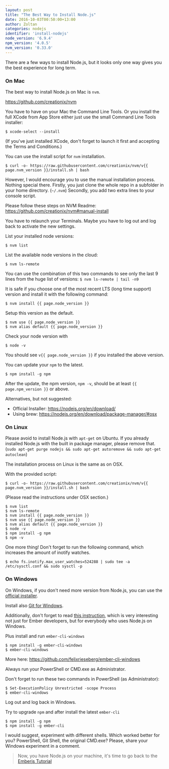 ```yaml
---
layout: post
title: "The Best Way to Install Node.js"
date: 2016-10-03T00:50:00+13:00
author: Zoltan
categories: nodejs
identifier: 'install-nodejs'
node_version: '6.9.4'
npm_version: '4.0.5'
nvm_version: '0.33.0'
---
```


There are a few ways to install Node.js, but it looks only one way gives you the best experience for long term.

### On Mac

The best way to install Node.js on Mac is `nvm`.

<https://github.com/creationix/nvm>

You have to have on your Mac the Command Line Tools. Or you install the full XCode from App Store either just use the small Command Line Tools installer:

```
$ xcode-select --install
```

(If you've just installed XCode, don't forget to launch it first and accepting the Terms and Conditions.)

You can use the install script for `nvm` installation.

```
$ curl -o- https://raw.githubusercontent.com/creationix/nvm/v{{ page.nvm_version }}/install.sh | bash
```

However, I would encourage you to use the manual installation process. Nothing special there. Firstly, you just clone the whole repo in a subfolder in your home directory. (`~/.nvm`) Secondly, you add two extra lines to your console script.

Please follow these steps on NVM Readme: <https://github.com/creationix/nvm#manual-install>

You have to relaunch your Terminals. Maybe you have to log out and log back to activate the new settings.

List your installed node versions:

```
$ nvm list
```

List the available node versions in the cloud:

```
$ nvm ls-remote
```

You can use the combination of this two commands to see only the last 9 lines from the huge list of versions: `$ nvm ls-remote | tail -n9`    

It is safe if you choose one of the most recent LTS (long time support) version and install it with the following command:

```
$ nvm install {{ page.node_version }}
```

Setup this version as the default.

```
$ nvm use {{ page.node_version }}
$ nvm alias default {{ page.node_version }}
```
Check your node version with

```
$ node -v
```
You should see `v{{ page.node_version }}` if you installed the above version.

You can update your `npm` to the latest.

```
$ npm install -g npm
```

After the update, the npm version, `npm -v`, should be at least `{{ page.npm_version }}` or above.

Alternatives, but not suggested:

* Official Installer: <https://nodejs.org/en/download/>
* Using brew: <https://nodejs.org/en/download/package-manager/#osx>

### On Linux

Please avoid to install Node.js with `apt-get` on Ubuntu.
If you already installed Node.js with the built in package manager, please remove that. (`sudo apt-get purge nodejs && sudo apt-get autoremove && sudo apt-get autoclean`)

The installation process on Linux is the same as on OSX.

With the provided script:

```
$ curl -o- https://raw.githubusercontent.com/creationix/nvm/v{{ page.nvm_version }}/install.sh | bash
```

(Please read the instructions under OSX section.)

```
$ nvm list
$ nvm ls-remote
$ nvm install {{ page.node_version }}
$ nvm use {{ page.node_version }}
$ nvm alias default {{ page.node_version }}
$ node -v
$ npm install -g npm
$ npm -v
```

One more thing! Don't forget to run the following command, which increases the amount of inotify watches.

```
$ echo fs.inotify.max_user_watches=524288 | sudo tee -a /etc/sysctl.conf && sudo sysctl -p
```

### On Windows

On Windows, if you don't need more version from Node.js, you can use the [official installer](https://nodejs.org/en/download/stable/).

Install also [Git for Windows](https://git-for-windows.github.io/).

Additionally, don't forget to read [this instruction](http://ember-cli.com/user-guide/#windows), which is very interesting not just for Ember developers, but for everybody who uses Node.js on Windows.

Plus install and run `ember-cli-windows`

```
$ npm install -g ember-cli-windows
$ ember-cli-windows
```

More here: https://github.com/felixrieseberg/ember-cli-windows

Always run your PowerShell or CMD.exe as Administrator.

Don't forget to run these two commands in PowerShell (as Administrator):

```
$ Set-ExecutionPolicy Unrestricted -scope Process
$ ember-cli-windows
```
Log out and log back in Windows.

Try to upgrade `npm` and after install the latest `ember-cli`

```
$ npm install -g npm
$ npm install -g ember-cli
```
I would suggest, experiment with different shells. Which worked better for you? PowerShell, Git Shell, the original CMD.exe? Please, share your Windows experiment in a comment.

> Now, you have Node.js on your machine, it's time to go back to the [Emberjs Tutorial](http://yoember.com)

<div id="disqus_thread"></div>
